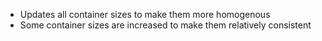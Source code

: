 - Updates all container sizes to make them more homogenous
- Some container sizes are increased to make them relatively consistent
